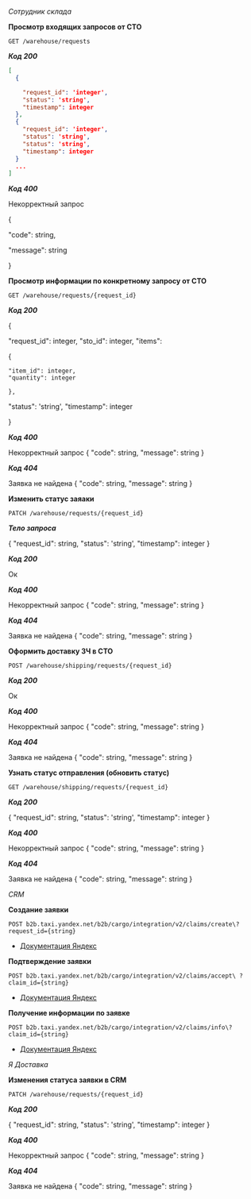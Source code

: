 *Сотрудник склада*

**Просмотр входящих запросов от СТО**

`GET /warehouse/requests`

***Код 200***

```json
[
  {

    "request_id": 'integer',
    "status": 'string',
    "timestamp": integer
  },
  {
    "request_id": 'integer',
    "status": 'string',
    "status": 'string',
    "timestamp": integer
  }
  ...
]
```


***Код 400***

Некорректный запрос

{

  "code": string,

  "message": string

}

**Просмотр информации по конкретному запросу от СТО**

`GET /warehouse/requests/{request_id}`

***Код 200***

{

  "request_id": integer,
  "sto_id": integer,
  "items": 

  {

    "item_id": integer,
    "quantity": integer

    },

  "status": 'string',
  "timestamp": integer

  }

***Код 400***

Некорректный запрос
{
  "code": string,
  "message": string
}

***Код 404***

Заявка не найдена
{
  "code": string,
  "message": string
}

**Изменить статус заяаки**

`PATCH /warehouse/requests/{request_id}`

***Тело запроса***

{
  "request_id": string,
  "status": 'string',
  "timestamp": integer
}

***Код 200***

Ок

***Код 400***

Некорректный запрос
{
  "code": string,
  "message": string
}

***Код 404***

Заявка не найдена
{
  "code": string,
  "message": string
}

**Оформить доставку ЗЧ в СТО**

`POST /warehouse/shipping/requests/{request_id}`

***Код 200***

Ок

***Код 400***

Некорректный запрос
{
  "code": string,
  "message": string
}

***Код 404***

Заявка не найдена
{
  "code": string,
  "message": string
}


**Узнать статус отправления (обновить статус)**

`GET /warehouse/shipping/requests/{request_id}`

***Код 200***

{
  "request_id": string,
  "status": 'string',
  "timestamp": integer
}


***Код 400***

Некорректный запрос
{
  "code": string,
  "message": string
}

***Код 404***

Заявка не найдена
{
  "code": string,
  "message": string
}

*CRM*

**Создание заявки**

`POST b2b.taxi.yandex.net/b2b/cargo/integration/v2/claims/create\?request_id={string}`

- [Документация Яндекс](https://github.com/dmatwe/projects/tree/main/ВКР_бизнес_аналитика/ВКР_бакалавриат)

**Подтверждение заявки**

`POST b2b.taxi.yandex.net/b2b/cargo/integration/v2/claims/accept\ ?claim_id={string}`

- [Документация Яндекс](https://github.com/dmatwe/projects/tree/main/ВКР_бизнес_аналитика/ВКР_бакалавриат)

**Получение информации по заявке**

`POST b2b.taxi.yandex.net/b2b/cargo/integration/v2/claims/info\?claim_id={string}`

- [Документация Яндекс](https://github.com/dmatwe/projects/tree/main/ВКР_бизнес_аналитика/ВКР_бакалавриат)



*Я Доставка*

**Изменения статуса заявки в CRM**

`PATCH /warehouse/requests/{request_id}`

***Код 200***

{
  "request_id": string,
  "status": 'string',
  "timestamp": integer
}


***Код 400***

Некорректный запрос
{
  "code": string,
  "message": string
}

***Код 404***

Заявка не найдена
{
  "code": string,
  "message": string
}